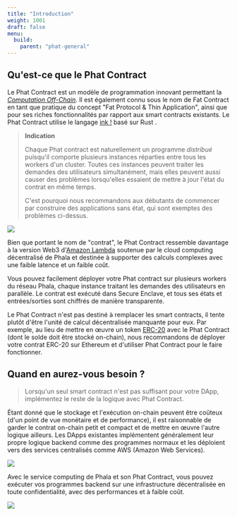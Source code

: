 ```yaml
---
title: "Introduction"
weight: 1001
draft: false
menu:
  build:
    parent: "phat-general"
---
```


## Qu'est-ce que le Phat Contract

Le Phat Contract est un modèle de programmation innovant permettant la [*Computation Off-Chain*](https://medium.com/phala-network/fat-contract-introduce-off-chain-computation-to-smart-contract-dfc5839d5fb8). Il est également connu sous le nom de Fat Contract en tant que pratique du concept "Fat Protocol & Thin Application", ainsi que pour ses riches fonctionnalités par rapport aux smart contracts existants. Le Phat Contract utilise le langage [ink !](https://paritytech.github.io/ink/) basé sur Rust .

> **Indication**
>
> Chaque Phat contract est naturellement un programme *distribué* puisqu'il comporte plusieurs instances réparties entre tous les workers d'un cluster. Toutes ces instances peuvent traiter les demandes des utilisateurs simultanément, mais elles peuvent aussi causer des problèmes lorsqu'elles essaient de mettre à jour l'état du contrat en même temps.
>
> C'est pourquoi nous recommandons aux débutants de commencer par construire des applications sans état, qui sont exemptes des problèmes ci-dessus.

![](/images/build/phat-offchain-comp.png)

Bien que portant le nom de "contrat", le Phat Contract ressemble davantage à la version Web3 d'[Amazon Lambda](https://aws.amazon.com/lambda/) soutenue par le cloud computing décentralisé de Phala et destinée à supporter des calculs complexes avec une faible latence et un faible coût.

Vous pouvez facilement déployer votre Phat contract sur plusieurs workers du réseau Phala, chaque instance traitant les demandes des utilisateurs en parallèle. Le contrat est exécuté dans Secure Enclave, et tous ses états et entrées/sorties sont chiffrés de manière transparente.

Le Phat Contract n'est pas destiné à remplacer les smart contracts, il tente plutôt d'être l'unité de calcul décentralisée manquante pour eux.
Par exemple, au lieu de mettre en œuvre un token [ERC-20](https://ethereum.org/en/developers/docs/standards/tokens/erc-20/) avec le Phat Contract (dont le solde doit être stocké on-chain), nous recommandons de déployer votre contrat ERC-20 sur Ethereum et d'utiliser Phat Contract pour le faire fonctionner.


## Quand en aurez-vous besoin ?

> Lorsqu'un seul smart contract n'est pas suffisant pour votre DApp, implémentez le reste de la logique avec Phat Contract.

Étant donné que le stockage et l'exécution on-chain peuvent être coûteux (d'un point de vue monétaire et de performance), il est raisonnable de garder le contrat on-chain petit et compact et de mettre en œuvre l'autre logique ailleurs. Les DApps existantes implémentent généralement leur propre logique backend comme des programmes normaux et les déploient vers des services centralisés comme AWS (Amazon Web Services).

![](/images/build/web2-stack.png)

Avec le service computing de Phala et son Phat Contract, vous pouvez exécuter vos programmes backend sur une infrastructure décentralisée en toute confidentialité, avec des performances et à faible coût.

![](/images/build/web3-stack.png)
